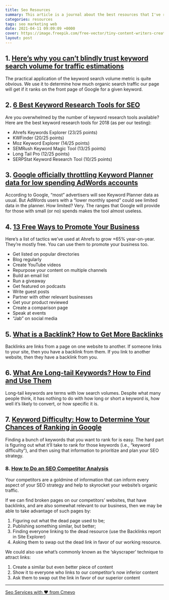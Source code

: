 ```yaml
---
title: Seo Resources
summary: This article is a journal about the best resources that I've read about seo. I update constantly the list, so stay ahead and follow me.
categories: resources
tags: seo marketing web
date: 2021-04-11 09:09:09 +0000
cover: https://image.freepik.com/free-vector/tiny-content-writers-creating-web-articles-flat-illustration_74855-15537.jpg
layout: post
---
```


## 1. <a href="https://ahrefs.com/blog/keyword-traffic-estimation/" target="_blank">Here’s why you can’t blindly trust keyword search volume for traffic estimations</a>

The practical application of the keyword search volume metric is quite obvious. We use it to determine how much organic search traffic our page will get if it ranks on the front page of Google for a given keyword. 

## 2. <a href="https://ahrefs.com/blog/best-keyword-research-tools/" target="_blank">6 Best Keyword Research Tools for SEO</a>

Are you overwhelmed by the number of keyword research tools available? Here are the best keyword research tools for 2018 (as per our testing):

- Ahrefs Keywords Explorer (23/25 points)
- KWFinder (20/25 points)
- Moz Keyword Explorer (14/25 points)
- SEMRush Keyword Magic Tool (13/25 points)
- Long Tail Pro (12/25 points)
- SERPStat Keyword Research Tool (10/25 points)

## 3. <a href="https://searchengineland.com/google-officially-throttling-keyword-planner-data-low-spending-adwords-accounts-255795" target="_blank">Google officially throttling Keyword Planner data for low spending AdWords accounts</a>

According to Google, “most” advertisers will see Keyword Planner data as usual. But AdWords users with a “lower monthly spend” could see limited data in the planner. How limited? Very. The ranges that Google will provide for those with small (or no) spends makes the tool almost useless. 

## 4. <a href="https://ahrefs.com/blog/how-to-promote-your-business/" target="_blank">13 Free Ways to Promote Your Business</a>

Here’s a list of tactics we’ve used at Ahrefs to grow +65% year-on-year. They’re mostly free. You can use them to promote your business too.

- Get listed on popular directories
- Blog regularly
- Create YouTube videos
- Repurpose your content on multiple channels
- Build an email list
- Run a giveaway
- Get featured on podcasts
- Write guest posts
- Partner with other relevant businesses
- Get your product reviewed
- Create a comparison page
- Speak at events
- “Jab” on social media

## 5. <a href="https://ahrefs.com/blog/what-are-backlinks/" target="_blank">What is a Backlink? How to Get More Backlinks</a>

Backlinks are links from a page on one website to another. If someone links to your site, then you have a backlink from them. If you link to another website, then they have a backlink from you.

## 6. <a href="https://ahrefs.com/blog/long-tail-keywords/" target="_blank">What Are Long-tail Keywords? How to Find and Use Them</a>

Long-tail keywords are terms with low search volumes. Despite what many people think, it has nothing to do with how long or short a keyword is, how well it’s likely to convert, or how specific it is.

## 7. <a href="https://ahrefs.com/blog/keyword-difficulty/" target="_blank">Keyword Difficulty: How to Determine Your Chances of Ranking in Google</a>

Finding a bunch of keywords that you want to rank for is easy. The hard part is figuring out what it’ll take to rank for those keywords (i.e., “keyword difficulty”), and then using that information to prioritize and plan your SEO strategy.

### 8. <a href="https://ahrefs.com/blog/competitive-analysis/" target="_blank">How to Do an SEO Competitor Analysis</a>

Your competitors are a goldmine of information that can inform every aspect of your SEO strategy and help to skyrocket your website’s organic traffic.

If we can find broken pages on our competitors’ websites, that have backlinks, and are also somewhat relevant to our business, then we may be able to take advantage of such pages by:

1. Figuring out what the dead page used to be;
2. Publishing something similar, but better;
3. Finding everyone linking to the dead resource (use the Backlinks report in Site Explorer)
4. Asking them to swap out the dead link in favor of our working resource.

We could also use what’s commonly known as the ‘skyscraper’ technique to attract links:

1. Create a similar but even better piece of content
2. Show it to everyone who links to our competitor’s now inferior content
3. Ask them to swap out the link in favor of our superior content

<hr>
<a href="https://cmevo.com/seo-services/" target="_blank"> Seo Services with &#10084; from Cmevo</a>
